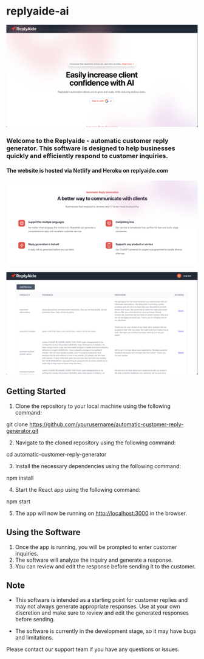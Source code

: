 # replyaide-ai

![alt_text](images/image1.png "image_tooltip")

### Welcome to the Replyaide - automatic customer reply generator. This software is designed to help businesses quickly and efficiently respond to customer inquiries.

#### The website is hosted via Netlify and Heroku on replyaide.com

![alt_text](images/image2.png "image_tooltip")

![alt_text](images/image3.png "image_tooltip")

## Getting Started

1. Clone the repository to your local machine using the following command:

git clone https://github.com/yourusername/automatic-customer-reply-generator.git

2. Navigate to the cloned repository using the following command:

cd automatic-customer-reply-generator

3. Install the necessary dependencies using the following command:

npm install

4. Start the React app using the following command:

npm start

5. The app will now be running on [http://localhost:3000](http://localhost:3000) in the browser.

## Using the Software

1. Once the app is running, you will be prompted to enter customer inquiries.
2. The software will analyze the inquiry and generate a response.
3. You can review and edit the response before sending it to the customer.

## Note
- This software is intended as a starting point for customer replies and may not always generate appropriate responses. Use at your own discretion and make sure to review and edit the generated responses before sending.

- The software is currently in the development stage, so it may have bugs and limitations.

Please contact our support team if you have any questions or issues.




